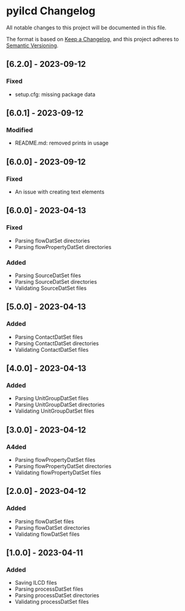 # pyilcd Changelog

All notable changes to this project will be documented in this file.

The format is based on [Keep a Changelog](https://keepachangelog.com/en/1.0.0/),
and this project adheres to [Semantic Versioning](https://semver.org/spec/v2.0.0.html).

## [6.2.0] - 2023-09-12

### Fixed
- setup.cfg: missing package data

## [6.0.1] - 2023-09-12

### Modified
- README.md: removed prints in usage

## [6.0.0] - 2023-09-12

### Fixed
- An issue with creating text elements

## [6.0.0] - 2023-04-13

### Fixed
- Parsing flowDatSet directories
- Parsing flowPropertyDatSet directories

### Added
- Parsing SourceDatSet files
- Parsing SourceDatSet directories
- Validating SourceDatSet files

## [5.0.0] - 2023-04-13

### Added
- Parsing ContactDatSet files
- Parsing ContactDatSet directories
- Validating ContactDatSet files

## [4.0.0] - 2023-04-13

### Added
- Parsing UnitGroupDatSet files
- Parsing UnitGroupDatSet directories
- Validating UnitGroupDatSet files

## [3.0.0] - 2023-04-12

### A4ded
- Parsing flowPropertyDatSet files
- Parsing flowPropertyDatSet directories
- Validating flowPropertyDatSet files

## [2.0.0] - 2023-04-12

### Added
- Parsing flowDatSet files
- Parsing flowDatSet directories
- Validating flowDatSet files

## [1.0.0] - 2023-04-11

### Added
- Saving ILCD files
- Parsing processDatSet files
- Parsing processDatSet directories
- Validating processDatSet files
